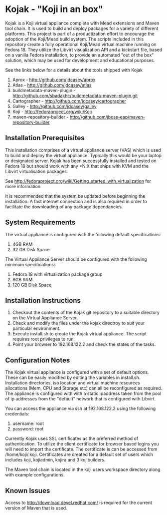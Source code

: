Kojak - "Koji in an box"
========================

Kojak is a Koji virtual appliance complete with Mead extensions and Maven tool chain.  It is used to build and deploy 
packages for a variety of different platforms.  This project is part of a productization effort to encourage the adoption
of the Koji/Mead build system.  The scripts included in this repository create a fully operational Koji/Mead virtual
machine running on Fedora 18.  They utilize the Libvirt visualization API and a kickstart file, based on a vanilla
Fedora installation, to provide an automated "out of the box" solution, which may be used for development and
educational purposes.

See the links below for a details about the tools shipped with Kojak

1. Aprox - http://github.com/jdcasey/aprox
2. Atlas - http://github.com/jdcasey/atlas
3. buildmetadata-maven-plugin - http://github.com/sbadakhc/buildmetadata-maven-plugin.git
4. Cartographer - http://github.com/jdcasey/cartographer
5. Galley - http://github.com/jdcasey/galley
6. Koji - http://fedoraproject.org/wiki/Koji
7. maven-repository-builder - http://github.com/jboss-eap/maven-repository-builder

Installation Prerequisites
---------------------------

This installation comprises of a virtual appliance server (VAS) which is used to build and deploy the virtual appliance.
Typically this would be your laptop or designated server.  Kojak has been successfully installed and tested on Fedora 18
but should work with any *NIX that ships with KVM and the Libvirt virtualisation packages.

See http://fedoraproject.org/wiki/Getting_started_with_virtualization for more information

It is recommended that the system be updated before beginning the installation.  A fast internet connection and is also 
required in order to facilitate the downloading of any package dependancies.

System Requirements
------------------- 

The virtual appliance is configured with the following default specifications:

1. 4GB RAM
2. 32 GB Disk Space

The Virtual Appilance Server should be configured with the following minimum specifications:

1. Fedora 18 with virtualization package group
2. 8GB RAM
3. 120 GB Disk Space 

Installation Instructions
------------------------

1.  Checkout the contents of the Kojak git repository to a suitable directory on the Virtual Appliance Server.
2.  Check and modify the files under the kojak directroy to suit your particular environment.
3.  Execute install.sh to create the Kojak virtual appliance.  The script requires root privileges to run.
4.  Point your browser to 192.168.122.2 and check the states of the tasks.

Configuration Notes
-------------------

The Kojak virtual appliance is configured with a set of default options.  These can be easily modified by editing the 
variables in install.sh.  Installation directories, iso location and virtual machine resources allocations
(Mem, CPU and Storage etc) can all be reconfigured as required.  The appliance is configured with with a static ipaddress 
taken from the pool of ip addresses from the "default" network that is configured with Libvirt.

You can access the appliance via ssh at 192.168.122.2 using the following credentials:

1. username: root
2. password: root

Currently Kojak uses SSL certificates as the preferred method of authentication. To utilize the client certificate for
browser based logins you will need to import the certificate. The certificate is can be accessed from /home/koji/.koji.
Certificates are created for a default set of users which includes koji, kojiadmin, kojira and 3 kojibuilders.

The Maven tool chain is located in the koji users workspace directory along with example configurations. 

Known Issues
------------

Access to http://download.devel.redhat.com/ is required for the current version of Maven that is used.
